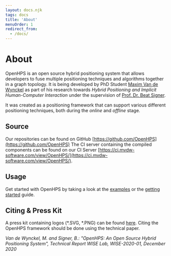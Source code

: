```yaml
---
layout: docs.njk
tags: docs
title: 'About'
menuOrder: 1
redirect_from:
  - /docs/
---
```


# About
OpenHPS is an open source hybrid positioning system that allows developers to fuse multiple positioning techniques and algorithms together in a graph topology. It is being developed by PhD Student [Maxim Van de Wynckel](https://wise.vub.ac.be/member/maxim-van-de-wynckel) as part of his research towards *Hybrid Positioning and Implicit Human-Computer Interaction* under the supervision of [Prof. Dr. Beat Signer](https://wise.vub.ac.be/member/beat-signer).

It was created as a positioning framework that can support various different positioning techniques, both during the *online* and *offline* stage.

## Source
Our repositories can be found on GitHub [https://github.com/OpenHPS](https://github.com/OpenHPS)
The CI server containing the compiled components can be found on our CI Server [https://ci.mvdw-software.com/view/OpenHPS/](https://ci.mvdw-software.com/view/OpenHPS/).

## Usage
Get started with OpenHPS by taking a look at the [examples](/docs/examples) or the [getting started](/docs/getting-started) guide.

## Citing & Press Kit
A press kit containing logos (*.SVG, *.PNG) can be found [here](/images/openhps-presskit.zip).
Citing the OpenHPS framework should be done using the technical paper.

*Van de Wynckel, M. and Signer, B.: "OpenHPS: An Open Source Hybrid Positioning System", Technical Report WISE Lab, WISE-2020-01, December 2020*